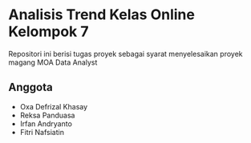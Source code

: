 # Analisis Trend Kelas Online Kelompok 7
Repositori ini berisi tugas proyek sebagai syarat menyelesaikan proyek magang MOA Data Analyst
## Anggota
- Oxa Defrizal Khasay        <br>
- Reksa Panduasa             <br>
- Irfan Andryanto            <br>
- Fitri Nafsiatin            <br>
